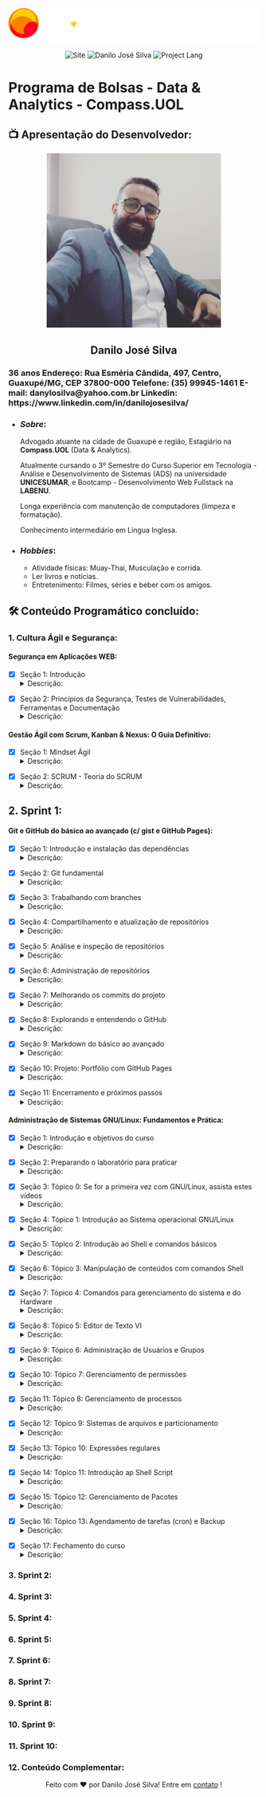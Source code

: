 <p align="center"><img src="./assets/Compass.UOL-logo.png"></p>

<p align = "center">
    <img src = "https://img.shields.io/badge/Repository-Compass.Uol_PB-red" alt= "Site">
    <img src = "https://img.shields.io/badge/Made%20by-Danilo%20José%20Silva-orange" alt = "Danilo José Silva">
    <img src = "https://img.shields.io/badge/Project%20Lang-Portuguese%20BR-yellow" alt = "Project Lang">
</p>

# **Programa de Bolsas - Data & Analytics - Compass.UOL**

## 📺 **Apresentação do Desenvolvedor**:

<p align="center"><img style="width: 350px; height: 350px" src="./assets/Profile.jpg"></p>

<h2 align="center"><b>Danilo José Silva</b></h2>

<h3> 36 anos
Endereço: Rua Esméria Cândida, 497, Centro, Guaxupé/MG, CEP 37800-000
Telefone: (35) 99945-1461
E-mail: danylosilva@yahoo.com.br
Linkedin: https://www.linkedin.com/in/danilojosesilva/</h3>

* ### **_Sobre_**:

    Advogado atuante na cidade de Guaxupé e região, Estagiário na __Compass.UOL__ (Data & Analytics).

    Atualmente cursando o 3º Semestre do Curso Superior em Tecnologia - Análise e Desenvolvimento de Sistemas (ADS) na universidade __UNICESUMAR__, e Bootcamp - Desenvolvimento Web Fullstack na __LABENU__.

    Longa experiência com manutenção de computadores (limpeza e formatação).

    Conhecimento intermediário em Língua Inglesa.

* ### **_Hobbies_**:

    * Atividade físicas: Muay-Thai, Musculação e corrida.
    * Ler livros e notícias.
    * Entretenimento: Filmes, séries e beber com os amigos.

## 🛠 Conteúdo Programático concluído:

### 1. Cultura Ágil e Segurança:

#### **Segurança em Aplicações WEB:**

- [x] Seção 1: Introdução <details><summary>Descrição:</summary> <p> Nesta seção foi definido o objetivo do curso: segurança em aplicações WEB, bem como sobre as principais vulnerabilidades. Ainda, foi configurado o laboratório de estudos (Máquina Linux Hacker e Máquina Linux Servidor Web), as duas máquina configuradas no Virtual Box. <p align="center"><img src="./assets/Seção1-Segurança.png"></p> <p align="center"><img src="./assets/VirtualBox.png"></p>
</p>
</details>

- [x] Seção 2: Princípios da Segurança, Testes de Vulnerabilidades, Ferramentas e Documentação <details><summary>Descrição:</summary> <p> Na seção 2 foram abordados os princípios da segurança da informação (Autenticidade, Confidencialidade, Disponibilidade, Integridade), tipos de análises de vulnerabilidade (black box, white box, gray box), arquitetura de aplicações WEB, projeto OWASP (lista de principais vulnerabilidades para WEB) e ferramentas (OWASP BWA, OWASP ZAP). <p align="center"><img src="./assets/Seção2-Segurança.png"></p>
</p>
</details>

#### **Gestão Ágil com Scrum, Kanban & Nexus: O Guia Definitivo:**

- [x] Seção 1: Mindset Ágil <details><summary>Descrição:</summary> <p> Nesta seção foram abordados a introdução ao mindset ágil (histórico e pontos inciais), definição de projeto, diferenças entre o modelo ágil e o modelo cascata, bem como os prós e contras de cada metodologia, os valores e princípios ágeis (manifesto ágil), a aplicação da metodologia ágil em projetos com escopo volátil ou complexos (cone da incerteza), planejamento em camadas "cebola" (metodologia ágil). <p align="center"><img src="./assets/Seção1-GestaoAgil.png"></p>
</p>
</details>

- [x] Seção 2: SCRUM - Teoria do SCRUM <details><summary>Descrição:</summary> <p> Na seção do framework SCRUM foram abordados sobre: a história do SCRUM (Analogia ao Hugby); que o SCRUM se baseaia no Empirismo (Experiência Prática Cotidiana); que no SCRUM não fixa-se o escopo de produto, nem o processos de como contruí-lo, sendo criado uma pequena parte utilizável do produto, em ciclos curtos, com criação de macanismos de inspeção (transparência, adaptação, inspeção); os valores do SCRUM (coragem, comprometimento, foco, respeito, abertura); ciclo SCRUM (roadmap); autogerenciamento (equipes autogerenciáveis). <p align="center"><img src="./assets/Seção2-GestaoAgil.png"></p>
</p>
</details>

## 2. Sprint 1:

#### **Git e GitHub do básico ao avançado (c/ gist e GitHub Pages):**

- [x] Seção 1: Introdução e instalação das dependências <details><summary>Descrição:</summary> <p> Nessa primeira seção foram abordados os primeiros passos para aprendizado de Git, com a instalação das aplicações (Git, VSCode), abordagem sobre os objetivos do Git (Sistema de Controle de Versão, baseado em repositórios, mais utilizado no mundo). <p align="center"><img src="./assets/Seção1-Git.png"></p> <p align="center"><img src="./assets/GitVersion.png"></p> <p align="center"><img src="./assets/GitConfig.png"></p>
</p>
</details>

- [x] Seção 2: Git fundamental <details><summary>Descrição:</summary> <p> Nessa seção foram abordados os pontos fundamentais de Git e GitHub: criação de repositório público e privado (novo repositório na conta do GitHub), clone de repositório na máquina por meio do terminal bash (git clone < nome do repositório >), adição de arquivos no projeto (git add e git commit), verificar arquivos alterados a serem adicionados e comitados (git status), envio de arquivos para repositório (git push origin < branch >, para primeiro envio ou git push, para demais envios), recebimento de alterações (git pull), remoção de arquivos (git rm < nome do arquivo >), verificar alterações por meio de log (git log), mover ou renomear arquivos (git mv), desfazer alterações voltando ao estado do repositório (git checkout < arquivo >), ignorar arquivos e diretórios em um projeto (.gitignore), resetar branch (git reset ou com flag --hard). <p align="center"><img src="./assets/Seção2-Git.png"></p> <p align="center"><img src="./assets/GitHub-Repository1.png"></p> <p align="center"><img src="./assets/GitHub-Repository2.png"></p> <p align="center"><img src="./assets/GitHub-Repository3.png"></p> <p align="center"><img src="./assets/GitClone1.png"></p> <p align="center"><img src="./assets/GitClone2.png"></p> <p align="center"><img src="./assets/VSCode1.png"></p> <p align="center"><img src="./assets/VSCode2.png"></p> <p align="center"><img src="./assets/GitAdd-GitCommit.png"></p> <p align="center"><img src="./assets/GitPush.png"></p> <p align="center"><img src="./assets/GitPull.png"></p> 
</p>
</details>

- [x] Seção 3: Trabalhando com branches <details><summary>Descrição:</summary> <p> Na seção três foi abordado o trabalho com branches (forma que o git separa as versões dos projetos, ramificação do projeto). O tópico abordou: criação de branchs (git branch < nome >), visualização de branchs (git branch), exclusão de branchs (git branch -d < nome > ou git branch --delete < nome >), mudança de branch (git checkout < nome>), mudança de branch + criação de nova branch (git checkout -b < nome >), união de branchs (git merge < nome >), utilização e recuperação de stash para salvar código e recuperar posteriormente (git stash / git stash list / git stash < nome >), remoção da stash (git stash clear), remoção de stash específica (git stash drop < nome >), criação de tags - checkpoint das branchs (git tag -a < nome > -m "< msg >"), verificação de tags (git show < nome >), alteração entre tags (git checkout < nome >), envio de tags (git push origin < nome > / git push origin --tags). <p align="center"><img src="./assets/Seção3-Git.png"></p> <p align="center"><img src="./assets/GitBranch1.png"></p> <p align="center"><img src="./assets/GitBranch2.png"></p> <p align="center"><img src="./assets/GitBranch3.png"></p> <p align="center"><img src="./assets/GitMerge.png"></p>
</p>
</details>

- [x] Seção 4: Compartilhamento e atualização de repositórios <details><summary>Descrição:</summary> <p> Nessa seção foram abordados o compartilhamento e atualização de repositórios: encontrar branchs no repositório (git fetch), receber alterações do repositório remoto (git pull), enviar alterações para o repositório (git push), utilizar o remote para adicionar repo para trackear ou remover (git remote), adicionar repo remoto ao git (git remote add origin < link >), trabalhar com submódulos, ou seja, dois ou mais projetos em um só repositório (git submodule add < repo > para criação) e (git submodule para verificar os submodulos existentes), atualizar submodulos com commit e para envio para o repo utiliza-se (git push --recurse-submodules=on-demand). <p align="center"><img src="./assets/Seção4-Git.png"></p> </p> <p align="center"><img src="./assets/GitCompart.png"></p>
</p>
</details>

- [x] Seção 5: Análise e inspeção de repositórios <details><summary>Descrição:</summary> <p> Na seção foram abordadas a análise e inspeção de repositórios: exibir informações úteis quanto ao banch atual e seus commits e modificações de arquivos entre cada commit (git show), exibir informações de tags (git show < tag >), exibir diferenças entre branchs (git diff < arquivo >< arquivo_b >), log resumido do projeto (git shortlog). <p align="center"><img src="./assets/Seção5-Git.png"></p> <p align="center"><img src="./assets/GitAnalise1.png"></p> <p align="center"><img src="./assets/GitAnalise2.png"></p> <p align="center"><img src="./assets/GitAnalise3.png"></p> <p align="center"><img src="./assets/GitAnalise4.png"></p>  
</p>
</details>

- [x] Seção 6: Administração de repositórios <details><summary>Descrição:</summary> <p> A seção seis abordou sobre administração de repositório, com comandos para sua otimização: limpar arquivos untracked (git clean), otimizar o repositório - garbage collector - limpeza de arquivos desnecessários (git gc), checar integridade de arquivos - verificar possíveis corrupções em arquivos (git fsck), mapear todos os passos no repositório - mais completo que o "git log" (git reflog) - tempo de expiração padrão de 30 dias, transformar o repo para arquivo (git archive --format zip --output main_files.zip main). <p align="center"><img src="./assets/Seção6-Git.png"></p> <p align="center"><img src="./assets/GitGC-Clean.png"></p> <p align="center"><img src="./assets/GitReflog.png"></p>
</p>
</details>

- [x] Seção 7: Melhorando os commits do projeto <details><summary>Descrição:</summary> <p> Nessa seção foi abordada a importância dos commits e a necessidade de evitar commits sem sentido, exercitando uma padronização de commits. Ainda, foi abordado a solução chamada private branches, ou seja, criação de uma branch privada para trabalho e exportação apenas da funcionalidade pronta, evitando o excesso de commits, bem como commits sem sentido (git rebase < atual >< funcionalidade > -i) ("squash" para excluir commits e "reword" para renomear). Por fim, foi abordado sobre boas mensagens para commit (separar assunto do corpo da mensagem, assunto com no máximo 50 caracteres, assunto com letra inicial maiúscula, corpo com no máximo 72 caracteres, explicar o por que e como do commit, e não como o código foi escrito). <p align="center"><img src="./assets/Seção7-Git.png"></p> <p align="center"><img src="./assets/Compartilhamento-RepositoryGit.png"></p>
</p>
</details>

- [x] Seção 8: Explorando e entendendo o GitHub <details><summary>Descrição:</summary> <p> Nesta seção foi abordado o GitHub em detalhes: criação de repositório, verificação de código fonte, aba Code, mudança de branch, commit, tags, licenças do projeto (licença MIT, entre outras), README (descrição do projeto), aba Issue (criar tarefas ou possíveis bugs do projeto), aba Pull Request (onde colaboradores do projeto enviam código para resolver as issues ou adicionar novas funcionalidades ao projeto) - prática para que o código e suas alterações não sejam inseridas diretamente na branch "main" e sim passe por uma análise prévia (pull request vem de um novo branch criado no projeto e enviado para o repo, com incremento de código), aba Actions (criação de automatizações de deploy com integração em outros serviços - incluindo CI/CD (Continuos Integration / Continuous Development)), aba Projects (criação de um projeto e utilização de um quadro de tarefas, processo conhecido como Kanban(tela semelhante ao software Trello)), aba Wiki (criação de documentação mais extensa do projeto), aba Insights (informações detalhadas do projeto), aba Settings (acesso a configurações do projeto como mudança de nome, remoção/adição de features, adição de colaboradores, remoção de repositório), criação de Gist (pequenos blocos de códigos que podem ser hospedados no GitHub), encontrar repositórios interessantes (aprender com repositórios de desenvolvedores experiente, bem como dar fork em projetos disponíveis). <p align="center"><img src="./assets/Seção8-Git.png"></p> <p align="center"><img src="./assets/GitHub.png"></p>
</p>
</details>

- [x] Seção 9: Markdown do básico ao avançado <details><summary>Descrição:</summary> <p> Nessa seção foi abordado sobre Markdown (forma de adiconar estilos a textos WEB): títulos (# a ######), negrito (__ __ ou ** **), itálico (_ _ ou * *), Listas (numeradas ou não-numeradas( * )), adição de imagens, adição de links, task list ([ x ] ou [ ]). <p align="center"><img src="./assets/Seção9-Git.png"></p> <p align="center"><img src="./assets/Markdown1.png"></p> <p align="center"><img src="./assets/Markdown2.png"></p>
</p>
</details>

- [x] Seção 10: Projeto: Portfólio com GitHub Pages <details><summary>Descrição:</summary> <p> Nesta seção foi feita orientação passo a passo para criação de Portfólio no GitHub Pages, portfólio construído de forma responsiva em HTML e CSS. [Portfólio](https://danilojosesilva.github.io/). <p align="center"><img src="./assets/Seção10-Git.png"></p>
</p>
</details>

- [x] Seção 11: Encerramento e próximos passos <details><summary>Descrição:</summary> <p> Conclusão e abordagem rápida de tudo que foi disponibilizado no curso. <p align="center"><img src="./assets/Seção11-Git.png"></p>
</p>
</details>

#### **Administração de Sistemas GNU/Linux: Fundamentos e Prática:**

- [x] Seção 1: Introdução e objetivos do curso <details><summary>Descrição:</summary> <p> Na primeira seção foram apresentados introdução, objetivos do curso, requisitos pessoais e técnicos, tópicos do curso e explicitada a contribuição do curso para a certificação LPIC-1. <p align="center"><img src="./assets/Seção1-GNU-Linux.png"></p>
</p>
</details>

- [x] Seção 2: Preparando o laboratório para praticar <details><summary>Descrição:</summary> <p> Essa seção foi direcionado para a montagem do laboratório linux para o curso (máquinas virtuais Cent-OS e Debian no Virtual Box, bem como utilização de clones das máquinas para utilização no curso). <p align="center"><img src="./assets/Seção2-GNU-Linux.png"></p> <p align="center"><img src="./assets/Seção2-GNU-Linux1.png"></p>
</p>
</details>

- [x] Seção 3: Tópico 0: Se for a primeira vez com GNU/Linux, assista estes vídeos <details><summary>Descrição:</summary> <p> Essa seção foi direcionada para os iniciantes no sistema GNU/Linux, na qual foram abordados os primeiros passos como login - quando digita a senha não aparece nada por questão de segurança (root - superusuário (#) / usuário comum ($)), comandos básicos (su - para alternar para root, sudo - apenas um comando como root, "clear" ou CTRL L para limpar a tela, setas para cima ou para baixo ou comando "history" retorna o histórico comandos utilizados, shift + PgUP ou shift + PgDn para subir e descer como scroll do mouse, comando "loadkeys br-abnt2" para trabalhar com teclado em português do brasil, "ls" para listar arquivos e diretórios, tecla TAB para autocompletar comandos, estrutura de diretórios do linux com comando "cd"). <p align="center"><img src="./assets/Seção3-GNU-Linux.png"></p> <p align="center"><img src="./assets/Seção3-GNU-Linux1.png"></p> <p align="center"><img src="./assets/Seção3-GNU-Linux2.png"></p> <p align="center"><img src="./assets/Seção3-GNU-Linux3.png"></p> <p align="center"><img src="./assets/Seção3-GNU-Linux4.png"></p>
</p>
</details>

- [x] Seção 4: Tópico 1: Introdução ao Sistema operacional GNU/Linux <details><summary>Descrição:</summary> <p> Nessa seção foram abordados o conceito e a evolução histórica do GNU/Linux: GNU/Linux (Sistema Operacional Livre), Linux é o Kernel e o GNU é o sistema operacional, principais sistemas operacionais livres (GNU/Linux, Android, FreeBSD, Minix, FreeDOS, Haiku), em 1991 foi desenvolvido o Kernel Linux e incorporado a estrutura GNU em 1992, GNU/Linux é licenciado pela GPL (General Public License), Shell Interpretador de Comandos do Linux (SH, CSH, Bash), o Kernel é mais próximo ao hardware (escrito com linguagem C e algumas partes em Assembly) e pode ser modificado por qualquer pessoa (adição de recursos pu correção de vulnerabilidades), o Shell é mais próximo ao usuário, o GNU/Linux possui diversas distribuições (mais de 900 distribuições catalogadas), pontos relevantes para escolha da distribuição (Possui desenvolvimento contínuo?, Existe desde quando? Existirá por mais alguns anos?, Possui grande abrangência (muitos utilizadores, listas de discussão, popularidade)?), principais distribuições (debian e derivações, slackware e derivações, redhat e derivações), o Linux permite alternar por 8 sessões (6 em modo texto (ALT + F1 ao F6 do teclado), 2 sessões em modo gráfico - quando instalado durante formatação (ALT + F7/F8 do teclado) - tty 1 a tty8). <p align="center"><img src="./assets/Seção4-GNU-Linux.png"></p> <p align="center"><img src="./assets/Seção4-GNU-Linux1.png"></p>
</p>
</details>

- [x] Seção 5: Tópico 2: Introdução ao Shell e comandos básicos <details><summary>Descrição:</summary> <p> Nessa seção foram abordados a introdução ao Shell (Bash) e comandos básicos (comando para administração do sistema GNU/Linux): "~" representa o diretório pessoal, "pwd" mostra o diretório que se encontra no momento, os comandos do Shell são "Case sensitive" (diferenciam letras minúsculas de maiúsculas), sintaxe de execução (comando -opções argumentos), dicas do modo texto, comando para desligar a máquina linux ("init 0", "shutdown -h now", poweroff), diretórios importantes (/, /boot, /etc, /bin, /var, /home, entre outros), comandos de orientação e ajuda ("man ls", "ls --help", date --help", "info ls", "cal", "date", "clear"), comandos de navegação ("ls", "cd", "pwd"), voltar para um nível de diretório acima ("cd .."), voltar para diretório anterior ("cd -"), "ls -l" - comando que lista os diretórios detalhados (descrição do objeto, permissões de acesso, inodes, proprietário, grupo proprietário, tamanho do objeto, data de criação e nome do objeto), parámetro "h" - "ls -lh" (para que as informações fiquem humanamente legíveis), criar um novo diretório ("mkdir [ nome do diretório ]"), apagar diretório vazio ("rmdir [ nome do diretório ]"), apagar arquivo ("rm [ arquivo ]"), apagar diretório com arquivos ("rm -r [ diretoório ]" ou forçado - "rm -rf [ diretório ]"), monstrar estrutura de diretórios em formato de árvore ("tree"), apagar todos os arquivos que estão dentro do diretório ("rm -rf *"), mover ou renomear arquivos ("mv"), copiar arquivos e diretórios ("cp" ou com parâmetros -a / -r), criar arquivos de texto puro ("touch"), encontrar arquivos ("find"), descrição de espaço utilizado por cada item ("du", "du -h", "du -hs"), criar link simbólico ("ln"). <p align="center"><img src="./assets/Seção5-GNU-Linux.png"></p> <p align="center"><img src="./assets/Seção5-GNU-Linux1.png"></p> <p align="center"><img src="./assets/Seção5-GNU-Linux2.png"></p> <p align="center"><img src="./assets/Seção5-GNU-Linux3.png"></p> <p align="center"><img src="./assets/Seção5-GNU-Linux4.png"></p> <p align="center"><img src="./assets/Seção5-GNU-Linux5.png"></p> <p align="center"><img src="./assets/Seção5-GNU-Linux6.png"></p> <p align="center"><img src="./assets/Seção5-GNU-Linux7.png"></p> <p align="center"><img src="./assets/Seção5-GNU-Linux8.png"></p> <p align="center"><img src="./assets/Seção5-GNU-Linux9.png"></p> <p align="center"><img src="./assets/Seção5-GNU-Linux10.png"></p> <p align="center"><img src="./assets/Seção5-GNU-Linux11.png"></p>
</p>
</details>

- [x] Seção 6: Tópico 3: Manipulação de conteúdos com comandos Shell <details><summary>Descrição:</summary> <p> Nessa seção foi abordada a manipulação de conteúdo com comandos Shell: exibe na saída padrão (tela) o contéudo de um arquivo ("cat"), exibir conteúdo em mais seções ("more", "less"), exibir 10 primeiras linhas ("head"), exibir 10 últimas linhas ("tail") - é possível ver informações de log em tempo real,  descritores (stdin, stdout, stderr), redirecionador de envio ">" (sobrecreve), redirecionador de envio ">>" (adiciona ao final), redirecionador de recebimento "<" (sobrescreve), redirecionador de recebimento "<<" (adiciona ao final), redirecionadores de erro "2>" e "2>>", "/dev/null" - bit bucket / lugar nenhum / buraco negro do linux, concatenação de comandos "pipe" ("|") - pegar a saída de um comando e utilizar como entrada para o comando seguinte, conectores de comando (";" - comandos em sequência, "&&" - AND, "||" - OR), filtros de comando ("grep", "wc", "tr", "sed", "diff", "sort", "cut, "awk"), compactadores ("zip" / "unzip", "tar" (sintaxes - "tar": "-c", "-x", "-t", "-v", "-p", "-r", "-z", "-Z", "-j", "-f")). <p align="center"><img src="./assets/Seção6-GNU-Linux.png"></p> <p align="center"><img src="./assets/Seção6-GNU-Linux1.png"></p> <p align="center"><img src="./assets/Seção6-GNU-Linux2.png"></p> <p align="center"><img src="./assets/Seção6-GNU-Linux3.png"></p> <p align="center"><img src="./assets/Seção6-GNU-Linux4.png"></p> <p align="center"><img src="./assets/Seção6-GNU-Linux5.png"></p>
</p>
</details>

- [x] Seção 7: Tópico 4: Comandos para gerenciamento do sistema e do Hardware <details><summary>Descrição:</summary> <p> Nessa seção foram abordados os comandos para gerenciamento do sistema de do hardware: exibir informações sobre o sistema instalado e da versão do Kernel ("uname"), exibir informações do sistema ("uptime"), exibir informações sobre a utilização da memória RAM e SWAP ("free"), exibir informações sobre o espaço livre/utilizado em disco ("df"), exibir tamanho de arquivos ou diretórios ("du"), exibir o tipo de determinado arquivo ("file < nome do arquivo >"), informações de acessos - Logons ("w", "who", "whoami"), configurações de rede (IP estático/fixo, IP manual, IP através do cliente DHCP) - "dhclient" ou "dhclient < interface >", "ifdown"/"ifup" para desabilitar ou habilitar, verificar ou configurar IP ("ifconfig"), vizualizar e modificar rotas ou "Default Gateway" ("route"), informações de rede ("ip address", "ip addr list", "ip addr"), exibir todo hardware reconhecido/carregado pelo Kernel durante a inicialização ("dmesg"), exibir informações do chipset e dispositivos PCI ("lspci"), exibir informações de dispositivos USB conectados ("lsusb"), exibir drivers carregados no sistema ("lsmod"), instalar/carregar novo módulo de Kernel ("insmod"), remover um módulo - driver ("rmmod"), /proc (diretório virtual do sistema Linux, através do qual é possível obter informações do processador e de dispositivos conectados). <p align="center"><img src="./assets/Seção7-GNU-Linux.png"></p> <p align="center"><img src="./assets/Seção7-GNU-Linux1.png"></p> <p align="center"><img src="./assets/Seção7-GNU-Linux2.png"></p> <p align="center"><img src="./assets/Seção7-GNU-Linux3.png"></p> <p align="center"><img src="./assets/Seção7-GNU-Linux4.png"></p> <p align="center"><img src="./assets/Seção7-GNU-Linux5.png"></p>
</p>
</details>

- [x] Seção 8: Tópico 5: Editor de Texto VI <details><summary>Descrição:</summary> <p> Nessa Seção foi abordado o editor de texto padrão LINUX - VI (Visual Interface), onde foram demonstrados comandos para criação de arquivo ("vi arquivo.txt"), comandos básicos do modo de comando e mode de inserção ("i", "I", "a", "A", "yy", "dd", entre outros). <p align="center"><img src="./assets/Seção8-GNU-Linux.png"></p> <p align="center"><img src="./assets/Seção8-GNU-Linux1.png"></p> <p align="center"><img src="./assets/Seção8-GNU-Linux2.png"></p> <p align="center"><img src="./assets/Seção8-GNU-Linux3.png"></p>
</p>
</details>

- [x] Seção 9: Tópico 6: Administração de Usuários e Grupos <details><summary>Descrição:</summary> <p> Nessa seção foram abordados o comandos para administração de usuários e grupos: criar/adicionar usuário ao sistema ("useradd"), remover usuário("userdel"), alterar propriedade de usuário ("usermod"), criar/adicionar grupo ao sistema ("groupadd"), remover grupo ("groupdel"), modificar grupo ("groupmod"), exibir lista de grupos que usuário é membro ("groups"), definir senha de acesso de usuário ("passwd"), arquivos de administração de usuários e grupos (/etc/passwd, /etc/group, /etc/shadow), identificadores UID e GID, criar usuários com "adduser". <p align="center"><img src="./assets/Seção9-GNU-Linux.png"></p> <p align="center"><img src="./assets/Seção9-GNU-Linux1.png"></p> <p align="center"><img src="./assets/Seção9-GNU-Linux2.png"></p> <p align="center"><img src="./assets/Seção9-GNU-Linux3.png"></p> <p align="center"><img src="./assets/Seção9-GNU-Linux4.png"></p>
</p>
</details>

- [x] Seção 10: Tópico 7: Gerenciamento de permissões <details><summary>Descrição:</summary> <p> Nessa seção foi abordado o gerenciamento de permissões: 9 bits definidos pelo file mode - rwx rwx rwx(Read (octal=4), Write (octal=2), Execute(octal=1)), modo literal (u=Usuário Proprietário, g=Grupo Proprietário, o=Outros, a=Todos), comando "chmod" para mudar permissões, modificar grupo proprietário do arquivo ("chgrp"), alterar usuário proprietário de um arquivo ("chown"), UMASK - permite definir a permissão padrão para os novos arquivos e diretórios, permissões especiais (SUID, SGID, Sticky Bit). <p align="center"><img src="./assets/Seção10-GNU-Linux.png"></p>
</p>
</details>

- [x] Seção 11: Tópico 8: Gerenciamento de processos <details><summary>Descrição:</summary> <p> Nessa seção foi abordado o gerenciamento de processos: foreground e background, tempo de vida, PID, UID, Parent Process, PPID, exibir de forma dinâmica informações sobre processos ("top"), exibir por padrão apenas processos executados em nosso terminal ("ps"), exibir de forma hierárquica a relação entre todos os processos ("pstree"), sinais de um processo, comandos "kill" e "killall", "bg", "fg", "jobs", "nice", "renice", "nohup". <p align="center"><img src="./assets/Seção11-GNU-Linux.png"></p>
</p>
</details>

- [x] Seção 12: Tópico 9: Sistemas de arquivos e particionamento <details><summary>Descrição:</summary> <p> Nessa seção foram abordados sistemas de arquivos de particionamento: particionamentos MBR x GPT, comandos para particionamento (“fdisk”, “cfdisk”, “gdisk”, “parted”, “gparted”, “partimage”, (“diskpart”Micro$oft)), ponto de montagem, comandos "mount" e "unmount" para montar ou desmontar um sistema de arquivos. <p align="center"><img src="./assets/Seção12-GNU-Linux.png"></p>
</p>
</details>

- [x] Seção 13: Tópico 10: Expressões regulares <details><summary>Descrição:</summary> <p> Nessa Seção foram abordados as Expressões Regulares (REGEX): histórico e introdução, metacaracteres, âncoras (^ $ \b), o ponto ("."), a lista ([ ..... ]), especificar intervalo na lista ([ - ]), classes POSIX, quantificadores (? * + {...}), escape ("\"), operador lógico AND (".*"), operador lógico OR ("|"), o grupo ((...)), o retrovisor (\1 \2 \3 \4.....\9). <p align="center"><img src="./assets/Seção13-GNU-Linux.png"></p>
</p>
</details>

- [x] Seção 14: Tópico 11: Introdução ap Shell Script <details><summary>Descrição:</summary> <p> Nessa seção foi abordada introdução ao Shell Script: Shell - interpretador de comandos linux, Script: programa ou sequência de instruções que serão interpretadas por outro programa de computador, "#!/bin/bash" - início do Shell Script, Shebang = #, criação de um Shell Script, interação com o usuário, documentação do Script, definição de variáveis (=, echo, unset, env), comando "test", programar com "if" (condição), outras opções de condicionais ("FOR", "WHILE", "CASE", "UNTIL"). <p align="center"><img src="./assets/Seção14-GNU-Linux.png"></p>
</p>
</details>

- [x] Seção 15: Tópico 12: Gerenciamento de Pacotes <details><summary>Descrição:</summary> <p> Nessa seção foi abordado o gerenciamento de pacotes: APT, YUM, YAST, entre outros, com suas respectivas instalações através de código fonte, pacotes pré-compilados, gerenciadores de pacotes. Ainda, foram abordadas as configurações dos pacotes, tabela referência para instalação, remoção, listagem de pacotes. <p align="center"><img src="./assets/Seção15-GNU-Linux.png"></p> 
</p>
</details>

- [x] Seção 16: Tópico 13: Agendamento de tarefas (cron) e Backup <details><summary>Descrição:</summary> <p> A última seção abordou sobre o agendamento de tarefas e backup utilizando CRON, CRONTAB: planejamento de backup, mídias e dispositivos de armazenamento, tipos de backup (backup completo, diferencial e incremental), marcadores, demais conceitos. <p align="center"><img src="./assets/Seção16-GNU-Linux.png"></p>
</p>
</details>

- [x] Seção 17: Fechamento do curso <details><summary>Descrição:</summary> <p> Finalização do curso, simulado e considerações finais. <p align="center"><img src="./assets/Seção17-GNU-Linux.png"></p>
</p>
</details>

### 3. Sprint 2:

### 4. Sprint 3:

### 5. Sprint 4:

### 6. Sprint 5:

### 7. Sprint 6:

### 8. Sprint 7:

### 9. Sprint 8:

### 10. Sprint 9:

### 11. Sprint 10:

### 12. Conteúdo Complementar:

<p align = "center">
Feito com ❤️ por Danilo José Silva! Entre em <a href="https://www.linkedin.com/in/danilojosesilva/">contato</a> !
</p>
